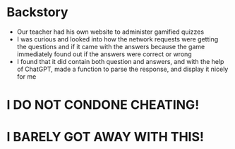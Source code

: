 # Backstory
- Our teacher had his own website to administer gamified quizzes
- I was curious and looked into how the network requests were getting the questions and if it came with the answers because the game immediately found out if the answers were correct or wrong
- I found that it did contain both question and answers, and with the help of ChatGPT, made a function to parse the response, and display it nicely for me

# I DO NOT CONDONE CHEATING!
# I BARELY GOT AWAY WITH THIS!
